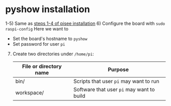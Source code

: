 # pyshow installation

1-5) Same as [steps 1-4 of pisee installation](https://github.com/cornelltech/visaware/blob/master/pisee/INSTALL.md)
6) Configure the board with
    ```
    sudo raspi-config
    ```
   Here we want to
   * Set the board's hostname to `pyshow`
   * Set password for user `pi`
7) Create two directories under `/home/pi`: 

   File or directory name | Purpose
   ---------------------- | -------
   bin/                   | Scripts that user `pi` may want to run
   workspace/             | Software that user `pi` may want to build

